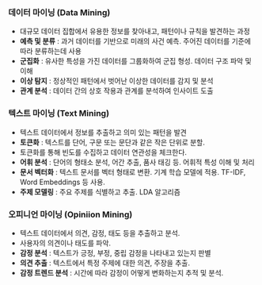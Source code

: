 ### 데이터 마이닝 (Data Mining)
- 대규모 데이터 집합에서 유용한 정보를 찾아내고, 패턴이나 규칙을 발견하는 과정
- **예측 및 분류** : 과거 데이터를 기반으로 미래의 사건 예측. 주어진 데이터를 기준에 따라 분류하는데 사용
- **군집화** : 유사한 특성을 가진 데이터를 그룹화하여 군집 형성. 데이터 구조 파악 및 이해
- **이상 탐지** : 정상적인 패턴에서 벗어난 이상한 데이터를 감지 및 분석
- **관계 분석** : 데이터 간의 상호 작용과 관계를 분석하여 인사이트 도출

### 텍스트 마이닝 (Text Mining)
- 텍스트 데이터에서 정보를 추출하고 의미 있는 패턴을 발견
- **토큰화** : 텍스트를 단어, 구문 또는 문단과 같은 작은 단위로 분할.
- 토큰화를 통해 빈도를 수집하고 데이터 연관성을 체크한다.
- **어휘 분석** : 단어의 형태소 분석, 어간 추출, 품사 태깅 등. 어휘적 특성 이해 및 처리
- **문서 벡터화** : 텍스트 문서를 벡터 형태로 변환. 기계 학습 모델에 적용. TF-IDF, Word Embeddings 등 사용.
- **주제 모델링** : 주요 주제를 식별하고 추출. LDA 알고리즘
 
### 오피니언 마이닝 (Opiniion Mining)
- 텍스트 데이터에서 의견, 감정, 태도 등을 추출하고 분석.
- 사용자의 의견이나 태도를 파악.
- **감정 분석** : 텍스트가 긍정, 부정, 중립 감정을 나타내고 있는지 판별
- **의견 추출** : 텍스트에서 특정 주제에 대한 의견, 주장을 추출.
- **감정 트렌드 분석** : 시간에 따라 감정이 어떻게 변화하는지 추적 및 분석.
